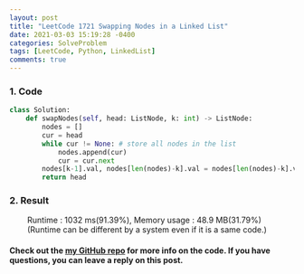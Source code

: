 ```yaml
---
layout: post
title: "LeetCode 1721 Swapping Nodes in a Linked List"
date: 2021-03-03 15:19:28 -0400
categories: SolveProblem
tags: [LeetCode, Python, LinkedList]
comments: true
---
```


### 1. Code
```python
class Solution:
    def swapNodes(self, head: ListNode, k: int) -> ListNode:
        nodes = []
        cur = head
        while cur != None: # store all nodes in the list
            nodes.append(cur)
            cur = cur.next
        nodes[k-1].val, nodes[len(nodes)-k].val = nodes[len(nodes)-k].val, nodes[k-1].val # swap the value of the corresponding location nodes
        return head
```

### 2. Result
&nbsp;&nbsp;&nbsp;&nbsp;&nbsp;&nbsp;&nbsp;&nbsp;Runtime : 1032 ms(91.39%), Memory usage : 48.9 MB(31.79%)  
&nbsp;&nbsp;&nbsp;&nbsp;&nbsp;&nbsp;&nbsp;&nbsp;(Runtime can be different by a system even if it is a same code.)

#### Check out the [my GitHub repo][hyuk-gh] for more info on the code. If you have questions, you can leave a reply on this post.
[hyuk-gh]: https://github.com/dlgur1994/StudyAlgorithms
